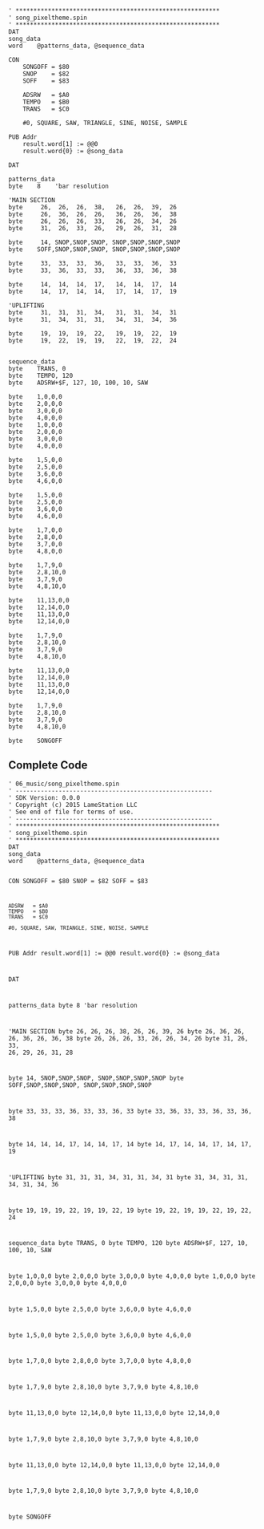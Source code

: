 <pre><code>&#39; *********************************************************
&#39; song_pixeltheme.spin
&#39; *********************************************************
DAT    
song_data
word    @patterns_data, @sequence_data

CON
    SONGOFF = $80
    SNOP    = $82
    SOFF    = $83
    
    ADSRW   = $A0
    TEMPO   = $B0
    TRANS   = $C0
    
    #0, SQUARE, SAW, TRIANGLE, SINE, NOISE, SAMPLE
    
PUB Addr
    result.word[1] := @@0
    result.word{0} := @song_data

DAT    

patterns_data
byte    8    &#39;bar resolution

&#39;MAIN SECTION
byte     26,  26,  26,  38,   26,  26,  39,  26
byte     26,  36,  26,  26,   36,  26,  36,  38
byte     26,  26,  26,  33,   26,  26,  34,  26
byte     31,  26,  33,  26,   29,  26,  31,  28

byte     14, SNOP,SNOP,SNOP, SNOP,SNOP,SNOP,SNOP
byte    SOFF,SNOP,SNOP,SNOP, SNOP,SNOP,SNOP,SNOP

byte     33,  33,  33,  36,   33,  33,  36,  33
byte     33,  36,  33,  33,   36,  33,  36,  38

byte     14,  14,  14,  17,   14,  14,  17,  14
byte     14,  17,  14,  14,   17,  14,  17,  19

&#39;UPLIFTING
byte     31,  31,  31,  34,   31,  31,  34,  31
byte     31,  34,  31,  31,   34,  31,  34,  36

byte     19,  19,  19,  22,   19,  19,  22,  19
byte     19,  22,  19,  19,   22,  19,  22,  24


sequence_data
byte    TRANS, 0
byte    TEMPO, 120
byte    ADSRW+$F, 127, 10, 100, 10, SAW

byte    1,0,0,0
byte    2,0,0,0
byte    3,0,0,0
byte    4,0,0,0
byte    1,0,0,0
byte    2,0,0,0
byte    3,0,0,0
byte    4,0,0,0

byte    1,5,0,0
byte    2,5,0,0
byte    3,6,0,0
byte    4,6,0,0

byte    1,5,0,0
byte    2,5,0,0
byte    3,6,0,0
byte    4,6,0,0

byte    1,7,0,0
byte    2,8,0,0
byte    3,7,0,0
byte    4,8,0,0

byte    1,7,9,0
byte    2,8,10,0
byte    3,7,9,0
byte    4,8,10,0

byte    11,13,0,0
byte    12,14,0,0
byte    11,13,0,0
byte    12,14,0,0

byte    1,7,9,0
byte    2,8,10,0
byte    3,7,9,0
byte    4,8,10,0

byte    11,13,0,0
byte    12,14,0,0
byte    11,13,0,0
byte    12,14,0,0

byte    1,7,9,0
byte    2,8,10,0
byte    3,7,9,0
byte    4,8,10,0

byte    SONGOFF
</code></pre>
<h2 id="complete-code">Complete Code</h2>
<pre><code>&#39; 06_music/song_pixeltheme.spin
&#39; -------------------------------------------------------
&#39; SDK Version: 0.0.0
&#39; Copyright (c) 2015 LameStation LLC
&#39; See end of file for terms of use.
&#39; -------------------------------------------------------
&#39; *********************************************************
&#39; song_pixeltheme.spin
&#39; *********************************************************
DAT    
song_data
word    @patterns_data, @sequence_data

CON
    SONGOFF = $80
    SNOP    = $82
    SOFF    = $83
    
    ADSRW   = $A0
    TEMPO   = $B0
    TRANS   = $C0
    
    #0, SQUARE, SAW, TRIANGLE, SINE, NOISE, SAMPLE
    
PUB Addr
    result.word[1] := @@0
    result.word{0} := @song_data

DAT    

patterns_data
byte    8    &#39;bar resolution

&#39;MAIN SECTION
byte     26,  26,  26,  38,   26,  26,  39,  26
byte     26,  36,  26,  26,   36,  26,  36,  38
byte     26,  26,  26,  33,   26,  26,  34,  26
byte     31,  26,  33,  26,   29,  26,  31,  28

byte     14, SNOP,SNOP,SNOP, SNOP,SNOP,SNOP,SNOP
byte    SOFF,SNOP,SNOP,SNOP, SNOP,SNOP,SNOP,SNOP

byte     33,  33,  33,  36,   33,  33,  36,  33
byte     33,  36,  33,  33,   36,  33,  36,  38

byte     14,  14,  14,  17,   14,  14,  17,  14
byte     14,  17,  14,  14,   17,  14,  17,  19

&#39;UPLIFTING
byte     31,  31,  31,  34,   31,  31,  34,  31
byte     31,  34,  31,  31,   34,  31,  34,  36

byte     19,  19,  19,  22,   19,  19,  22,  19
byte     19,  22,  19,  19,   22,  19,  22,  24


sequence_data
byte    TRANS, 0
byte    TEMPO, 120
byte    ADSRW+$F, 127, 10, 100, 10, SAW

byte    1,0,0,0
byte    2,0,0,0
byte    3,0,0,0
byte    4,0,0,0
byte    1,0,0,0
byte    2,0,0,0
byte    3,0,0,0
byte    4,0,0,0

byte    1,5,0,0
byte    2,5,0,0
byte    3,6,0,0
byte    4,6,0,0

byte    1,5,0,0
byte    2,5,0,0
byte    3,6,0,0
byte    4,6,0,0

byte    1,7,0,0
byte    2,8,0,0
byte    3,7,0,0
byte    4,8,0,0

byte    1,7,9,0
byte    2,8,10,0
byte    3,7,9,0
byte    4,8,10,0

byte    11,13,0,0
byte    12,14,0,0
byte    11,13,0,0
byte    12,14,0,0

byte    1,7,9,0
byte    2,8,10,0
byte    3,7,9,0
byte    4,8,10,0

byte    11,13,0,0
byte    12,14,0,0
byte    11,13,0,0
byte    12,14,0,0

byte    1,7,9,0
byte    2,8,10,0
byte    3,7,9,0
byte    4,8,10,0

byte    SONGOFF


</code></pre>
